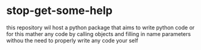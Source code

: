 # stop-get-some-help

this repository wil host a python package that aims to write python code or for this mather any code 
by calling objects and filling in name parameters withou the need to properly write any code your self
